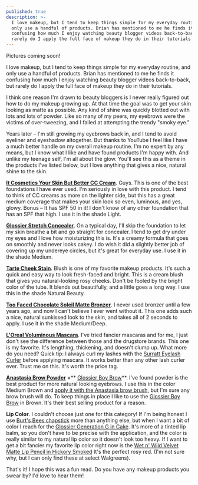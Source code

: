 ```yaml
---
published: true
description: >-
  I love makeup, but I tend to keep things simple for my everyday routine, and
  only use a handful of products. Brian has mentioned to me he finds it
  confusing how much I enjoy watching beauty blogger videos back-to-back, but
  rarely do I apply the full face of makeup they do in their tutorials.
---
```

Pictures coming soon! 

I love makeup, but I tend to keep things simple for my everyday routine, and only use a handful of products. Brian has mentioned to me he finds it confusing how much I enjoy watching beauty blogger videos back-to-back, but rarely do I apply the full face of makeup they do in their tutorials.  

I think one reason I'm drawn to beauty bloggers is I never really figured out how to do my makeup growing up. At that time the goal was to get your skin looking as matte as possible. Any kind of shine was quickly blotted out with lots and lots of powder. Like so many of my peers, my eyebrows were the victims of over-tweezing, and I failed at attempting the trendy "smoky eye." 

Years later – I'm still growing my eyebrows back in, and I tend to avoid eyeliner and eyeshadow altogether. But thanks to YouTube I feel like I have a much better handle on my overall makeup routine. I'm no expert by any means, but I know what I like and have found products I'm happy with. And unlike my teenage self, I'm all about the glow. You'll see this as a theme in the products I've listed below, but I love anything that gives a nice, natural shine to the skin. 

**[It Cosmetics Your Skin But Better CC Cream](https://www.sephora.com/product/your-skin-but-better-cc-cream-spf-50-P411885)**. Guys. This is one of the best foundations I have ever used. I'm seriously in love with this product. I tend to think of CC creams as more on the lighter side, but this has a great medium coverage that makes your skin look so even, luminous, and yes, glowy. Bonus – It has SPF 50 in it! I don't know of any other foundation that has an SPF that high. I use it in the shade Light. 

[**Glossier Stretch Concealer**](https://glossier.com?g_ref=8b6dce93f5bd81). On a typical day, I'll skip the foundation to let my skin breathe a bit and go straight for concealer. I tend to get dry under my eyes and I love how moisturizing this is. It's a creamy formula that goes on smoothly and never looks cakey. I do wish it did a slightly better job of covering up my undereye circles, but it's great for everyday use. I use it in the shade Medium. 

[**Tarte Cheek Stain**](https://tartecosmetics.com/en_US/makeup/cheeks/blush-cheek-stain/cheek-stain/278.html?dwvar_278_color=natural%20beauty%20%28sheer%20rosy%20red%29&cgid=blush-cheekstain#start=7 ). Blush is one of my favorite makeup products. It's such a quick and easy way to look fresh-faced and bright. This is a cream blush that gives you natural-looking rosy cheeks. Don't be fooled by the bright color of the tube. It blends out beautifully, and a little goes a long way. I use this in the shade Natural Beauty. 

[**Too Faced Chocolate Soleil Matte Bronzer**](https://www.sephora.com/product/chocolate-soleil-medium-deep-matte-bronzer-P229406?skuId=2064442&om_mmc=ppc-GG_1165716884_53825915260_aud-299050439958:pla-418043627462_2064442_257731948316_9031944_c&country_switch=us&lang=en&gclid=CMHVmYDwrNwCFWGPxQId08cAlw&gclsrc=ds). I never used bronzer until a few years ago, and now I can't believe I ever went without it. This one adds such a nice, natural sunkissed look to the skin, and takes all of 2 seconds to apply. I use it in the shade Medium/Deep. 

[**L'Oreal Voluminous Mascara**](https://www.amazon.com/gp/product/B004BIZ0PM/ref=as_li_tl?ie=UTF8&camp=1789&creative=9325&creativeASIN=B004BIZ0PM&linkCode=as2&tag=redletterda04-20&linkId=25097545d6e92bf62e3e818c99fc7081). I've tried fancier mascaras and for me, I just don't see the difference between those and the drugstore brands. This one is my favorite. It's lengthing, thickening, and doesn't clump up. What more do you need? Quick tip: I always curl my lashes with the [Surratt Eyelash Curler](https://www.sephora.com/product/relevee-lash-curler-P394163?skuId=1673482&icid2=products%20grid:p394163) before applying mascara. It works better than any other lash curler ever. Trust me on this. It's worth the price tag. 

[**Anastasia Brow Powder**](https://www.sephora.com/product/brow-powder-duo-P69300?skuId=929778&om_mmc=ppc-GG_1165716881_53825938700_aud-299050440478:pla-419487263469_929778_257731947962_9031944_c&country_switch=us&lang=en&gclid=CPCor-XyrNwCFaOhZQodn54Mdg&gclsrc=ds) **+**** [Glossier Boy Brow](https://glossier.com?g_ref=8b6dce93f5bd81)**. I've found powder is the best product for more natural looking eyebrows. I use this in the color Medium Brown and [apply it with the Anastasia brow brush](https://www.amazon.com/gp/product/B0149KGY3S/ref=as_li_tl?ie=UTF8&camp=1789&creative=9325&creativeASIN=B0149KGY3S&linkCode=as2&tag=redletterda04-20&linkId=fddfdae1224bfdb3902005778477baea), but I'm sure any brow brush will do. To keep things in place I like to use the [Glossier Boy Brow](https://glossier.com?g_ref=8b6dce93f5bd81) in Brown. It's their best selling product for a reason.  

**Lip Color**. I couldn't choose just one for this category! If I'm being honest I use [Burt's Bees chapstick](https://www.amazon.com/gp/product/B00076TOUO/ref=as_li_tl?ie=UTF8&camp=1789&creative=9325&creativeASIN=B00076TOUO&linkCode=as2&tag=redletterda04-20&linkId=b5df0be9276ac5ca57636f669522df89) more than anything else, but when I want a bit of color I reach for the [Glossier Generation G in Cake](https://glossier.com?g_ref=8b6dce93f5bd81). It's more of a tinted lip balm, so you don't have to be precise with the application, and the color is really similar to my natural lip color so it doesn't look too heavy. If I want to get a bit fancier my favorite lip color right now is the [Wet n' Wild Velvet Matte Lip Pencil in Hickory Smoked](https://www.wetnwildbeauty.com/lips/lip-color/naked-protest-velvet-matte-lip-color.html) It's the perfect rosy red. (I'm not sure why, but I can only find these at select Walgreens).

That's it! I hope this was a fun read. Do you have any makeup products you swear by? I'd love to hear them!
